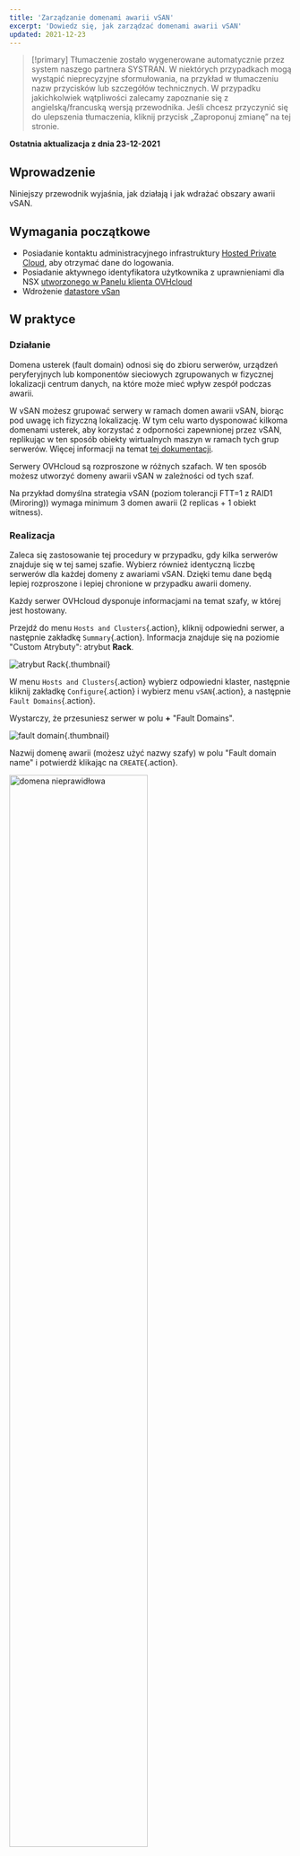 ```yaml
---
title: 'Zarządzanie domenami awarii vSAN'
excerpt: 'Dowiedz się, jak zarządzać domenami awarii vSAN'
updated: 2021-12-23
---
```


> [!primary]
> Tłumaczenie zostało wygenerowane automatycznie przez system naszego partnera SYSTRAN. W niektórych przypadkach mogą wystąpić nieprecyzyjne sformułowania, na przykład w tłumaczeniu nazw przycisków lub szczegółów technicznych. W przypadku jakichkolwiek wątpliwości zalecamy zapoznanie się z angielską/francuską wersją przewodnika. Jeśli chcesz przyczynić się do ulepszenia tłumaczenia, kliknij przycisk „Zaproponuj zmianę” na tej stronie.
> 

**Ostatnia aktualizacja z dnia 23-12-2021**

## Wprowadzenie

Niniejszy przewodnik wyjaśnia, jak działają i jak wdrażać obszary awarii vSAN.

## Wymagania początkowe

- Posiadanie kontaktu administracyjnego infrastruktury [Hosted Private Cloud](https://www.ovhcloud.com/pl/enterprise/products/hosted-private-cloud/), aby otrzymać dane do logowania.
- Posiadanie aktywnego identyfikatora użytkownika z uprawnieniami dla NSX [utworzonego w Panelu klienta OVHcloud](https://www.ovh.com/auth/?action=gotomanager&from=https://www.ovh.pl/&ovhSubsidiary=pl)
- Wdrożenie [datastore vSan](/pages/cloud/private-cloud/vmware_vsan)

## W praktyce

### Działanie

Domena usterek (fault domain) odnosi się do zbioru serwerów, urządzeń peryferyjnych lub komponentów sieciowych zgrupowanych w fizycznej lokalizacji centrum danych, na które może mieć wpływ zespół podczas awarii.

W vSAN możesz grupować serwery w ramach domen awarii vSAN, biorąc pod uwagę ich fizyczną lokalizację.
W tym celu warto dysponować kilkoma domenami usterek, aby korzystać z odporności zapewnionej przez vSAN, replikując w ten sposób obiekty wirtualnych maszyn w ramach tych grup serwerów. Więcej informacji na temat [tej dokumentacji](https://core.vmware.com/resource/vmware-vsan-design-guide#sec8-sub3).

Serwery OVHcloud są rozproszone w różnych szafach. W ten sposób możesz utworzyć domeny awarii vSAN w zależności od tych szaf.

Na przykład domyślna strategia vSAN (poziom tolerancji FTT=1 z RAID1 (Miroring)) wymaga minimum 3 domen awarii (2 replicas + 1 obiekt witness).

### Realizacja

Zaleca się zastosowanie tej procedury w przypadku, gdy kilka serwerów znajduje się w tej samej szafie. Wybierz również identyczną liczbę serwerów dla każdej domeny z awariami vSAN.
Dzięki temu dane będą lepiej rozproszone i lepiej chronione w przypadku awarii domeny.

Każdy serwer OVHcloud dysponuje informacjami na temat szafy, w której jest hostowany.

Przejdź do menu `Hosts and Clusters`{.action}, kliknij odpowiedni serwer, a następnie zakładkę `Summary`{.action}. Informacja znajduje się na poziomie "Custom Atrybuty": atrybut **Rack**.

![atrybut Rack](images/01.png){.thumbnail}

W menu `Hosts and Clusters`{.action} wybierz odpowiedni klaster, następnie kliknij zakładkę `Configure`{.action} i wybierz menu `vSAN`{.action}, a następnie `Fault Domains`{.action}.

Wystarczy, że przesuniesz serwer w polu **+** "Fault Domains".

![fault domain](images/02.png){.thumbnail}

Nazwij domenę awarii (możesz użyć nazwy szafy) w polu "Fault domain name" i potwierdź klikając na `CREATE`{.action}.

<img src="https://raw.githubusercontent.com/ovh/docs/develop/pages/cloud/private-cloud/vmware_vsan_fault_domain/images/03.png" alt="domena nieprawidłowa" class="thumbnail" width="70%" height="70%">

Następnie będziesz mógł śledzić postęp zadania tworzenia domeny z awarią w oknie `Recent Tasks`{.action}.

![brat task](images/04.png){.thumbnail}

Powtórz operację na tyle różnych obszarach awarii, że są różne szafy.

![dodanie wielu domen](images/05.png){.thumbnail}

Dodaj serwer w istniejącej domenie awarii, przenosząc go na wybrany serwer, a następnie potwierdź klikając `MOVE`{.action}.

<img src="https://raw.githubusercontent.com/ovh/docs/develop/pages/cloud/private-cloud/vmware_vsan_fault_domain/images/06.png" alt="dodawanie serwera" class="thumbnail" width="70%" height="70%">

Informacje o wykorzystanej, dostępnej i całkowitej przestrzeni dyskowej wyświetlają się po przelocie nad domeną awarii.

<img src="https://raw.githubusercontent.com/ovh/docs/develop/pages/cloud/private-cloud/vmware_vsan_fault_domain/images/07.png" alt="domena informacje" class="thumbnail" width="60%" height="60%">

Klaster vSAN ma teraz odporność danych w domenach awarii.

## Sprawdź również

Dołącz do społeczności naszych użytkowników na stronie <https://community.ovh.com/en/>.

